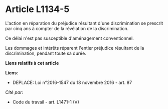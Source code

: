 # Article L1134-5

L'action en réparation du préjudice résultant d'une discrimination se prescrit par cinq ans à compter de la révélation de la
discrimination. 

Ce délai n'est pas susceptible d'aménagement conventionnel. 

Les dommages et intérêts réparent l'entier préjudice résultant de la discrimination, pendant toute sa durée.

**Liens relatifs à cet article**

**Liens**:

  - DEPLACE: Loi n°2016-1547 du 18 novembre 2016 - art. 87

_Cité par_:

  - Code du travail - art. L1471-1 (V)
